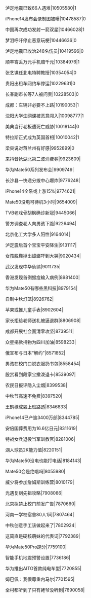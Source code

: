 泸定地震已致66人遇难|10505580|1

iPhone14发布会录制图被曝|10478587|0

中国再次成功发射一箭双星|10466028|1

梦泪呼吁停止恶意玩梗|10446636|0

泸定地震已收治246名伤员|10419596|0

顺丰寄丢万元手机赔千元|10384976|1

张艺谋任北电特聘教授|10354054|0

贵阳出租车网约车停运|10229631|0

长春副市长等7人被问责|10228503|0

成都：车辆非必要不上路|10190053|1

沈阳大学生网课被恶意闯入|10098777|1

美典当行老板遭死亡威胁|10018144|0

特拉斯正式成为英国首相|10010042|1

梁爽说对蒋兰州有好感|9952899|0

来抖音抢湖北第二波消费券|9923609|

华为Mate50系列发布会|9909749|

长沙县一快递分拨中心爆炸|9776248|

iPhone14全系或上涨15%|9774621|

Mate50没电可待机3小时|9654009|

TVB老戏骨胡枫确诊新冠|9445066|

警方调查老人向男孩下跪|9226494|

北京化工大学多人阳性|9164014|

泸定震后首个宝宝平安降生|9131117|

女孩脱鞋掉出蟑螂吓到大哭|9020434|

武汉发现中华仙鹟|9011735|

香港发现首例猴痘输入病例|8981400|

华为Mate50有哪些黑科技|8979154|

自制中秋灯笼|8926762|

苹果或推儿童手表|8902604|

家长拒给老师送礼被逼退群|8806908|

成都开展社会面清零攻坚|8739511|

众星捐款捐物为四川加油|8598233|

俄宣布与日本“解约”|8571852|

男孩在校门口脱衣服扔书包|8558454|

殷赏看到段家宝撒泼退卡|8539097|

农民日报评隐入尘烟|8399538|

中秋节高速不免费|8397520|

王鹤棣成毅上班路透|8346833|

iPhone14已产逾3400万部|8344785|

安倍国葬费用为16.6亿日元|8311619|

特战女兵退役当军训教官|8281006|

湖人球员2K能力值|8220151|

华为Mate50没电也能打电话|8184143|

Mate50会是绝唱吗|8055980|

威少将参加詹姆斯训练营|8010179|

光遇复刻先祖攻略|7908086|

北京拟禁止校门前发广告|7870660|

河南一学校宿舍80人1间|7807464|

中秋创意手工该做起来了|7802924|

这简直是硬核萌妹的代表词|7792389|

华为Mate50Pro跑分|7759100|

智能手机地震预警设置|7736186|

华为推出AITO首款纯电车型|7720855|

姆巴佩：我很尊重内马尔|7701595|

全村都听到了只有姥爷没听到|7690058|


